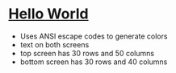 # [Hello World](https://github.com/bhu1-103/homebrew/blob/main/3ds/hello_world/source/main.c)
- Uses ANSI escape codes to generate colors
- text on both screens
- top screen has 30 rows and 50 columns
- bottom screen has 30 rows and 40 columns

